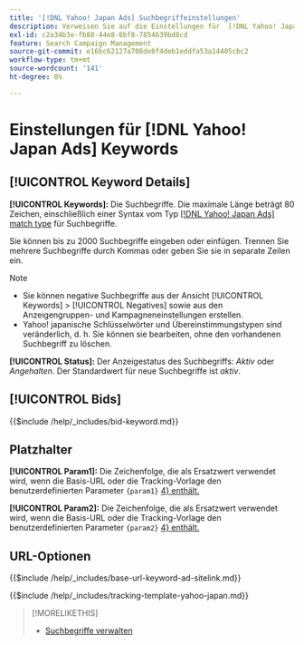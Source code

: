 ```yaml
---
title: '[!DNL Yahoo! Japan Ads] Suchbegriffeinstellungen'
description: Verweisen Sie auf die Einstellungen für  [!DNL Yahoo! Japan Ads] Keywords.
exl-id: c2a34b3e-fb88-44e8-8bf8-7854639bd8cd
feature: Search Campaign Management
source-git-commit: e16bc62127a708de8f4deb1eddfa53a14405cbc2
workflow-type: tm+mt
source-wordcount: '141'
ht-degree: 0%

---
```


# Einstellungen für [!DNL Yahoo! Japan Ads] Keywords

## [!UICONTROL Keyword Details]

**[!UICONTROL Keywords]:** Die Suchbegriffe. Die maximale Länge beträgt 80 Zeichen, einschließlich einer Syntax vom Typ [[!DNL Yahoo! Japan Ads] match type](https://ads-help.yahoo.co.jp/yahooads/ss/articledetail?lan=en&amp;aid=27) für Suchbegriffe.

Sie können bis zu 2000 Suchbegriffe eingeben oder einfügen. Trennen Sie mehrere Suchbegriffe durch Kommas oder geben Sie sie in separate Zeilen ein.

>[!NOTE]
>
>* Sie können negative Suchbegriffe aus der Ansicht [!UICONTROL Keywords] > [!UICONTROL Negatives] sowie aus den Anzeigengruppen- und Kampagneneinstellungen erstellen.
>* Yahoo! japanische Schlüsselwörter und Übereinstimmungstypen sind veränderlich, d. h. Sie können sie bearbeiten, ohne den vorhandenen Suchbegriff zu löschen.

**[!UICONTROL Status]:** Der Anzeigestatus des Suchbegriffs: *Aktiv* oder *Angehalten*. Der Standardwert für neue Suchbegriffe ist *aktiv*.

## [!UICONTROL Bids]

<!-- **[!UICONTROL Bid]:** -->

{{$include /help/_includes/bid-keyword.md}}

## Platzhalter

**[!UICONTROL Param1]:** Die Zeichenfolge, die als Ersatzwert verwendet wird, wenn die Basis-URL oder die Tracking-Vorlage den benutzerdefinierten Parameter `{param1}` [4} enthält.](https://ads-help.yahoo-net.jp/s/article/H000044803?language=en_US)

**[!UICONTROL Param2]:** Die Zeichenfolge, die als Ersatzwert verwendet wird, wenn die Basis-URL oder die Tracking-Vorlage den benutzerdefinierten Parameter `{param2}` [4} enthält.](https://ads-help.yahoo-net.jp/s/article/H000044803?language=en_US)

## URL-Optionen

<!-- **[!UICONTROL Base URl]:** -->

{{$include /help/_includes/base-url-keyword-ad-sitelink.md}}

<!-- **[!UICONTROL Tracking Template]:** -->

{{$include /help/_includes/tracking-template-yahoo-japan.md}}

>[!MORELIKETHIS]
>
>* [Suchbegriffe verwalten](/help/search-social-commerce/campaign-management/campaigns/keyword-manage.md)
